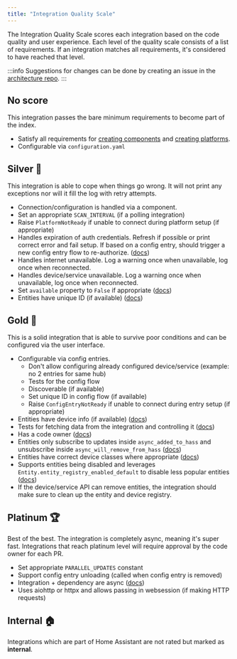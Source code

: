 ```yaml
---
title: "Integration Quality Scale"
---
```


The Integration Quality Scale scores each integration based on the code quality and user experience. Each level of the quality scale consists of a list of requirements. If an integration matches all requirements, it's considered to have reached that level.

:::info
Suggestions for changes can be done by creating an issue in the [architecture repo](https://github.com/home-assistant/architecture/issues/).
:::

## No score

This integration passes the bare minimum requirements to become part of the index.

- Satisfy all requirements for [creating components](creating_component_code_review.md) and [creating platforms](creating_platform_code_review.md).
- Configurable via `configuration.yaml`

## Silver 🥈

This integration is able to cope when things go wrong. It will not print any exceptions nor will it fill the log with retry attempts.

- Connection/configuration is handled via a component.
- Set an appropriate `SCAN_INTERVAL` (if a polling integration)
- Raise `PlatformNotReady` if unable to connect during platform setup (if appropriate)
- Handles expiration of auth credentials. Refresh if possible or print correct error and fail setup. If based on a config entry, should trigger a new config entry flow to re-authorize.  ([docs](config_entries_config_flow_handler.md#reauthentication))
- Handles internet unavailable. Log a warning once when unavailable, log once when reconnected.
- Handles device/service unavailable. Log a warning once when unavailable, log once when reconnected.
- Set `available` property to `False` if appropriate ([docs](core/entity.md#generic-properties))
- Entities have unique ID (if available) ([docs](entity_registry_index.md#unique-id-requirements))

## Gold 🥇

This is a solid integration that is able to survive poor conditions and can be configured via the user interface.

- Configurable via config entries.
  - Don't allow configuring already configured device/service (example: no 2 entries for same hub)
  - Tests for the config flow
  - Discoverable (if available)
  - Set unique ID in config flow (if available)
  - Raise `ConfigEntryNotReady` if unable to connect during entry setup (if appropriate)
- Entities have device info (if available) ([docs](device_registry_index.md#defining-devices))
- Tests for fetching data from the integration and controlling it ([docs](development_testing.md))
- Has a code owner ([docs](creating_integration_manifest.md#code-owners))
- Entities only subscribe to updates inside `async_added_to_hass` and unsubscribe inside `async_will_remove_from_hass` ([docs](core/entity.md#lifecycle-hooks))
- Entities have correct device classes where appropriate ([docs](core/entity.md#generic-properties))
- Supports entities being disabled and leverages `Entity.entity_registry_enabled_default` to disable less popular entities ([docs](core/entity.md#advanced-properties))
- If the device/service API can remove entities, the integration should make sure to clean up the entity and device registry.

## Platinum 🏆

Best of the best. The integration is completely async, meaning it's super fast. Integrations that reach platinum level will require approval by the code owner for each PR.

- Set appropriate `PARALLEL_UPDATES` constant
- Support config entry unloading (called when config entry is removed)
- Integration + dependency are async ([docs](asyncio_working_with_async.md))
- Uses aiohttp or httpx and allows passing in websession (if making HTTP requests)

## Internal 🏠

Integrations which are part of Home Assistant are not rated but marked as **internal**.

